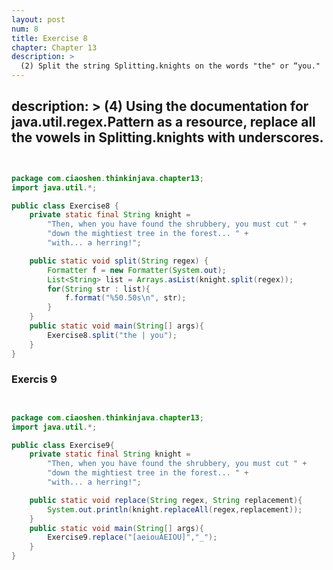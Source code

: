 ```yaml
---
layout: post
num: 8
title: Exercise 8
chapter: Chapter 13
description: >
  (2) Split the string Splitting.knights on the words "the" or “you."
---
```

description: >
  (4) Using the documentation for java.util.regex.Pattern as a resource, replace all the vowels in Splitting.knights with underscores.
---



```java


package com.ciaoshen.thinkinjava.chapter13;
import java.util.*;

public class Exercise8 {
    private static final String knight =
        "Then, when you have found the shrubbery, you must cut " +
        "down the mightiest tree in the forest... " +
        "with... a herring!";

    public static void split(String regex) {
        Formatter f = new Formatter(System.out);
        List<String> list = Arrays.asList(knight.split(regex));
        for(String str : list){
            f.format("%50.50s\n", str);
        }
    }
    public static void main(String[] args){
        Exercise8.split("the | you");
    }
}


```





### Exercis 9




```java


package com.ciaoshen.thinkinjava.chapter13;
import java.util.*;

public class Exercise9{
    private static final String knight =
        "Then, when you have found the shrubbery, you must cut " +
        "down the mightiest tree in the forest... " +
        "with... a herring!";

    public static void replace(String regex, String replacement){
        System.out.println(knight.replaceAll(regex,replacement));
    }
    public static void main(String[] args){
        Exercise9.replace("[aeiouAEIOU]","_");
    }
}


```



